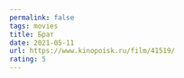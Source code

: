 ```yaml
---
permalink: false
tags: movies
title: Брат
date: 2021-05-11
url: https://www.kinopoisk.ru/film/41519/
rating: 5
---
```

